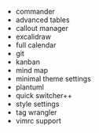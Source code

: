 - commander
- advanced tables
- callout manager
- excalidraw
- full calendar
- git
- kanban
- mind map
- minimal theme settings
- plantuml
- quick switcher++
- style settings
- tag wrangler
- vimrc support
